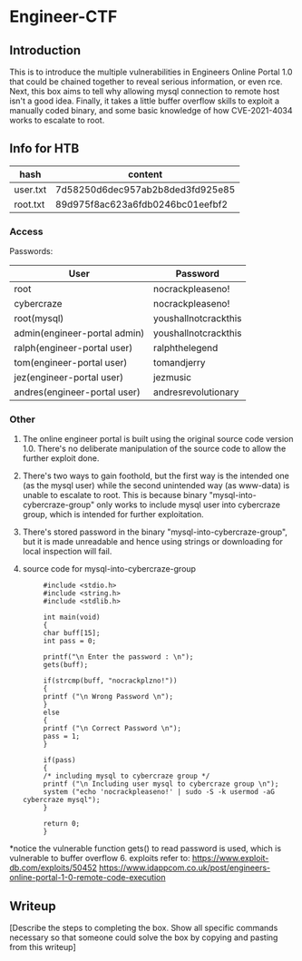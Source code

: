 # Engineer-CTF

## Introduction

This is to introduce the multiple vulnerabilities in Engineers Online Portal 1.0 that could be chained together to reveal serious information, or even rce. Next, this box aims to tell why allowing mysql connection to remote host isn't a good idea. Finally, it takes a little buffer overflow skills to exploit a manually coded binary, and some basic knowledge of how CVE-2021-4034 works to escalate to root.

## Info for HTB

| hash | content |
| ---- | ------- |
| user.txt | 7d58250d6dec957ab2b8ded3fd925e85 |
| root.txt | 89d975f8ac623a6fdb0246bc01eefbf2 |

### Access

Passwords:

| User  | Password                            |
| ----- | ----------------------------------- |
| root | nocrackpleaseno! |
| cybercraze | nocrackpleaseno! |
| root(mysql) | youshallnotcrackthis |
| admin(engineer-portal admin) | youshallnotcrackthis |
| ralph(engineer-portal user) | ralphthelegend |
| tom(engineer-portal user) | tomandjerry |
| jez(engineer-portal user) | jezmusic |
| andres(engineer-portal user) | andresrevolutionary |

### Other

1. The online engineer portal is built using the original source code version 1.0. There's no deliberate manipulation of the source code to allow the further exploit done.
2. There's two ways to gain foothold, but the first way is the intended one (as the mysql user) while the second unintended way (as www-data) is unable to escalate to root. This is because binary "mysql-into-cybercraze-group" only works to include mysql user into cybercraze group, which is intended for further exploitation.
3. There's stored password in the binary "mysql-into-cybercraze-group", but it is made unreadable and hence using strings or downloading for local inspection will fail.
4. source code for mysql-into-cybercraze-group

            #include <stdio.h>
            #include <string.h>
            #include <stdlib.h>

            int main(void)
            {
            char buff[15];
            int pass = 0;

            printf("\n Enter the password : \n");
            gets(buff);

            if(strcmp(buff, "nocrackplzno!"))
            {
            printf ("\n Wrong Password \n");
            }
            else
            {
            printf ("\n Correct Password \n");
            pass = 1;
            }

            if(pass)
            {
            /* including mysql to cybercraze group */
            printf ("\n Including user mysql to cybercraze group \n");
            system ("echo 'nocrackpleaseno!' | sudo -S -k usermod -aG cybercraze mysql");
            }

            return 0;
            }
*notice the vulnerable function gets() to read password is used, which is vulnerable to buffer overflow
6. exploits refer to:
https://www.exploit-db.com/exploits/50452
https://www.idappcom.co.uk/post/engineers-online-portal-1-0-remote-code-execution


## Writeup

[Describe the steps to completing the box. Show all specific commands necessary so that someone could solve the box by copying and pasting from this writeup]
